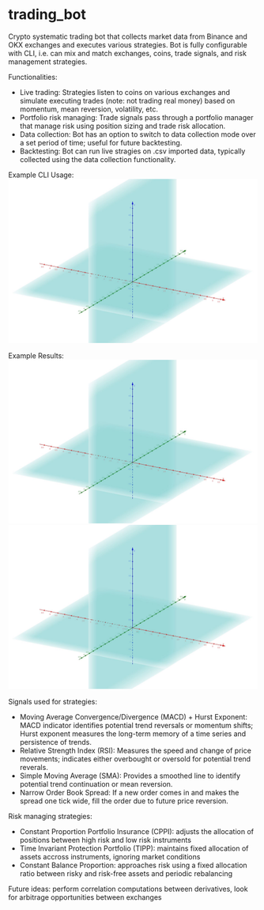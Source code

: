 # trading_bot

Crypto systematic trading bot that collects market data from Binance and OKX exchanges and executes various strategies. Bot is fully configurable with CLI, i.e. can mix and match exchanges, coins, trade signals, and risk management strategies.

Functionalities:

- Live trading: Strategies listen to coins on various exchanges and simulate executing trades (note: not trading real money) based on momentum, mean reversion, volatility, etc.
- Portfolio risk managing: Trade signals pass through a portfolio manager that manage risk using position sizing and trade risk allocation.
- Data collection: Bot has an option to switch to data collection mode over a set period of time; useful for future backtesting.
- Backtesting: Bot can run live stragies on .csv imported data, typically collected using the data collection functionality.

Example CLI Usage:
![Setup for trading BTC, ETH on Coinbase and Binance for 2 hours](/example/pnl_plot.JPG)

Example Results:
![PNL from trading BTC, ETH on Coinbase and Binance for 2 hours](/example/pnl_plot.JPG)
![Net position for BTC, ETH on Coinbase](/example/pnl_plot.JPG)

Signals used for strategies:

- Moving Average Convergence/Divergence (MACD) + Hurst Exponent: MACD indicator identifies potential trend reversals or momentum shifts; Hurst exponent measures the long-term memory of a time series and persistence of trends.
- Relative Strength Index (RSI): Measures the speed and change of price movements; indicates either overbought or oversold for potential trend reverals.
- Simple Moving Average (SMA): Provides a smoothed line to identify potential trend continuation or mean reversion.
- Narrow Order Book Spread: If a new order comes in and makes the spread one tick wide, fill the order due to future price reversion.

Risk managing strategies:

- Constant Proportion Portfolio Insurance (CPPI): adjusts the allocation of positions between high risk and low risk instruments
- Time Invariant Protection Portfolio (TIPP): maintains fixed allocation of assets accross instruments, ignoring market conditions
- Constant Balance Proportion: approaches risk using a fixed allocation ratio between risky and risk-free assets and periodic rebalancing

Future ideas: perform correlation computations between derivatives, look for arbitrage opportunities between exchanges
